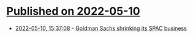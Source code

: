 # [Published on 2022-05-10](index.md)

* [2022-05-10, 15:37:08](https://news.ycombinator.com/item?id=31328385) - [Goldman Sachs shrinking its SPAC business](https://www.cnbc.com/2022/05/09/goldman-sachs-is-shrinking-its-spac-business-amid-regulatory-crackdown-and-market-turmoil.html)
